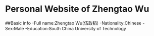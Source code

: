 # Personal Website of Zhengtao Wu
##Basic info
  -Full name:Zhengtao Wu(伍政韬)
  -Nationality:Chinese
  -Sex:Male
  -Education:South China University of Technology
